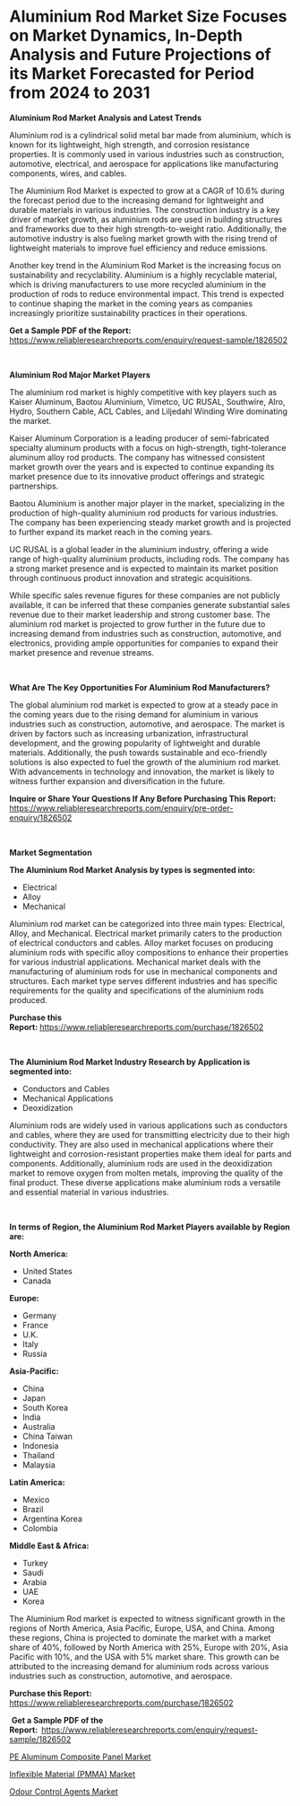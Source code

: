 <p><h1>Aluminium Rod Market Size Focuses on Market Dynamics, In-Depth Analysis and Future Projections of its Market Forecasted for Period from 2024 to 2031</h1></p><p><strong>Aluminium Rod Market Analysis and Latest Trends</strong></p>
<p><p>Aluminium rod is a cylindrical solid metal bar made from aluminium, which is known for its lightweight, high strength, and corrosion resistance properties. It is commonly used in various industries such as construction, automotive, electrical, and aerospace for applications like manufacturing components, wires, and cables.</p><p>The Aluminium Rod Market is expected to grow at a CAGR of 10.6% during the forecast period due to the increasing demand for lightweight and durable materials in various industries. The construction industry is a key driver of market growth, as aluminium rods are used in building structures and frameworks due to their high strength-to-weight ratio. Additionally, the automotive industry is also fueling market growth with the rising trend of lightweight materials to improve fuel efficiency and reduce emissions.</p><p>Another key trend in the Aluminium Rod Market is the increasing focus on sustainability and recyclability. Aluminium is a highly recyclable material, which is driving manufacturers to use more recycled aluminium in the production of rods to reduce environmental impact. This trend is expected to continue shaping the market in the coming years as companies increasingly prioritize sustainability practices in their operations.</p></p>
<p><strong>Get a Sample PDF of the Report:&nbsp;</strong> <a href="https://www.reliableresearchreports.com/enquiry/request-sample/1826502">https://www.reliableresearchreports.com/enquiry/request-sample/1826502</a></p>
<p>&nbsp;</p>
<p><strong>Aluminium Rod Major Market Players</strong></p>
<p><p>The aluminium rod market is highly competitive with key players such as Kaiser Aluminum, Baotou Aluminium, Vimetco, UC RUSAL, Southwire, Alro, Hydro, Southern Cable, ACL Cables, and Liljedahl Winding Wire dominating the market.</p><p>Kaiser Aluminum Corporation is a leading producer of semi-fabricated specialty aluminum products with a focus on high-strength, tight-tolerance aluminum alloy rod products. The company has witnessed consistent market growth over the years and is expected to continue expanding its market presence due to its innovative product offerings and strategic partnerships.</p><p>Baotou Aluminium is another major player in the market, specializing in the production of high-quality aluminium rod products for various industries. The company has been experiencing steady market growth and is projected to further expand its market reach in the coming years.</p><p>UC RUSAL is a global leader in the aluminium industry, offering a wide range of high-quality aluminium products, including rods. The company has a strong market presence and is expected to maintain its market position through continuous product innovation and strategic acquisitions.</p><p>While specific sales revenue figures for these companies are not publicly available, it can be inferred that these companies generate substantial sales revenue due to their market leadership and strong customer base. The aluminium rod market is projected to grow further in the future due to increasing demand from industries such as construction, automotive, and electronics, providing ample opportunities for companies to expand their market presence and revenue streams.</p></p>
<p>&nbsp;</p>
<p><strong>What Are The Key Opportunities For Aluminium Rod Manufacturers?</strong></p>
<p><p>The global aluminium rod market is expected to grow at a steady pace in the coming years due to the rising demand for aluminium in various industries such as construction, automotive, and aerospace. The market is driven by factors such as increasing urbanization, infrastructural development, and the growing popularity of lightweight and durable materials. Additionally, the push towards sustainable and eco-friendly solutions is also expected to fuel the growth of the aluminium rod market. With advancements in technology and innovation, the market is likely to witness further expansion and diversification in the future.</p></p>
<p><strong>Inquire or Share Your Questions If Any Before Purchasing This Report:</strong> <a href="https://www.reliableresearchreports.com/enquiry/pre-order-enquiry/1826502">https://www.reliableresearchreports.com/enquiry/pre-order-enquiry/1826502</a></p>
<p>&nbsp;</p>
<p><strong>Market Segmentation</strong></p>
<p><strong>The Aluminium Rod Market Analysis by types is segmented into:</strong></p>
<p><ul><li>Electrical</li><li>Alloy</li><li>Mechanical</li></ul></p>
<p><p>Aluminium rod market can be categorized into three main types: Electrical, Alloy, and Mechanical. Electrical market primarily caters to the production of electrical conductors and cables. Alloy market focuses on producing aluminium rods with specific alloy compositions to enhance their properties for various industrial applications. Mechanical market deals with the manufacturing of aluminium rods for use in mechanical components and structures. Each market type serves different industries and has specific requirements for the quality and specifications of the aluminium rods produced.</p></p>
<p><strong>Purchase this Report:&nbsp;</strong><a href="https://www.reliableresearchreports.com/purchase/1826502">https://www.reliableresearchreports.com/purchase/1826502</a></p>
<p>&nbsp;</p>
<p><strong>The Aluminium Rod Market Industry Research by Application is segmented into:</strong></p>
<p><ul><li>Conductors and Cables</li><li>Mechanical Applications</li><li>Deoxidization</li></ul></p>
<p><p>Aluminium rods are widely used in various applications such as conductors and cables, where they are used for transmitting electricity due to their high conductivity. They are also used in mechanical applications where their lightweight and corrosion-resistant properties make them ideal for parts and components. Additionally, aluminium rods are used in the deoxidization market to remove oxygen from molten metals, improving the quality of the final product. These diverse applications make aluminium rods a versatile and essential material in various industries.</p></p>
<p>&nbsp;</p>
<p><strong>In terms of Region, the Aluminium Rod Market Players available by Region are:</strong></p>
<p>
    <p> <strong> North America: </strong>
        <ul>
            <li>United States</li>
            <li>Canada</li>
        </ul>
        </p> 
    <p> <strong> Europe: </strong>
        <ul>
            <li>Germany</li>
            <li>France</li>
            <li>U.K.</li>
            <li>Italy</li>
            <li>Russia</li>
        </ul>
        </p> 
    <p> <strong> Asia-Pacific: </strong>
        <ul>
            <li>China</li>
            <li>Japan</li>
            <li>South Korea</li>
            <li>India</li>
            <li>Australia</li>
            <li>China Taiwan</li>
            <li>Indonesia</li>
            <li>Thailand</li>
            <li>Malaysia</li>
        </ul>
        </p> 
    <p> <strong> Latin America: </strong>
        <ul>
            <li>Mexico</li>
            <li>Brazil</li>
            <li>Argentina Korea</li>
            <li>Colombia</li>
        </ul>
        </p> 
    <p> <strong> Middle East & Africa: </strong>
        <ul>
            <li>Turkey</li>
            <li>Saudi</li>
            <li>Arabia</li>
            <li>UAE</li>
            <li>Korea</li>
        </ul>
    </p>
    </p>
<p><p>The Aluminium Rod market is expected to witness significant growth in the regions of North America, Asia Pacific, Europe, USA, and China. Among these regions, China is projected to dominate the market with a market share of 40%, followed by North America with 25%, Europe with 20%, Asia Pacific with 10%, and the USA with 5% market share. This growth can be attributed to the increasing demand for aluminium rods across various industries such as construction, automotive, and aerospace.</p></p>
<p><strong>Purchase this Report: </strong><a href="https://www.reliableresearchreports.com/purchase/1826502">https://www.reliableresearchreports.com/purchase/1826502</a></p>
<p>&nbsp;<strong>Get a Sample PDF of the Report:&nbsp;&nbsp;</strong><a href="https://www.reliableresearchreports.com/enquiry/request-sample/1826502">https://www.reliableresearchreports.com/enquiry/request-sample/1826502</a></p>
<p><strong></strong></p>
<p><p><a href="https://github.com/JameTravis/Market-Research-Report-List-4/blob/main/pe-aluminum-composite-panel-market.md">PE Aluminum Composite Panel Market</a></p><p><a href="https://view.publitas.com/reportprime-1/inflexible-material-pmma-market-size-evaluating-its-market-trends-growth-and-projections-2023-2030/">Inflexible Material (PMMA) Market</a></p><p><a href="https://view.publitas.com/reportprime-1/odour-control-agents-market-size-focuses-on-market-dynamics-in-depth-analysis-and-future-projections-of-its-market-forecasted-for-period-from-2023-to-2030/">Odour Control Agents Market</a></p></p>